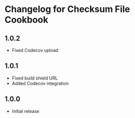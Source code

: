 # Changelog for Checksum File Cookbook

## 1.0.2

* Fixed Codecov upload

## 1.0.1

* Fixed build shield URL
* Added Codecov integration

## 1.0.0

* Initial release

